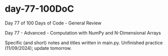 # day-77-100DoC
Day 77 of 100 Days of Code - General Review

Day 77 - Advanced - Computation with NumPy and N-Dimensional Arrays

Specific (and short) notes and titles written in main.py.
  Unfinished practice (11/09/2024); update tomorrow.
